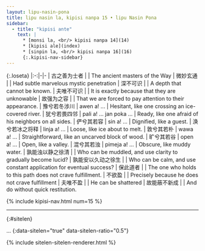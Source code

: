 ```yaml
---
layout: lipu-nasin-pona
title: lipu nasin la, kipisi nanpa 15 • lipu Nasin Pona
sidebar:
  - title: "kipisi ante"
    text: |
      * [monsi la, <br/> kipisi nanpa 14](14)
      * [kipisi ale](index)
      * [sinpin la, <br/> kipisi nanpa 16](16)
      {:.kipisi-nav-sidebar}
---
```


{:.loseta}
|:-:|-|-
| 古之善为士者       |  | The ancient masters of the Way
| 微妙玄通           |  | Had subtle marvelous mystic penetration
| 深不可识           |  | A depth that cannot be known.
| 夫唯不可识         |  | It is exactly because that they are unknowable
| 故强为之容         |  | That we are forced to pay attention to their appearance.
| 豫兮若冬涉川       | awen a! ...  | Hesitant, like one crossing an ice-covered river.
| 犹兮若畏四邻       | pali a! ... jan poka ... | Ready, like one afraid of his neighbors on all sides.
| 俨兮其若容         | sin a! ... | Dignified, like a guest.
| 涣兮若冰之将释     | linja a! ... | Loose, like ice about to melt.
| 敦兮其若朴         | wawa a! ... | Straightforward, like an uncarved block of wood.
| 旷兮其若谷         | open a! ... | Open, like a valley.
| 混兮其若浊         | pimeja a! ... | Obscure, like muddy water.
| 孰能浊以静之徐清   |  | Who can be muddled, and use clarity to gradually become lucid?
| 孰能安以久动之徐生 |  | Who can be calm, and use constant application for eventual success?
| 保此道者           |  | The one who holds to this path does not crave fulfillment.
| 不欲盈             |  | Precisely because he does not crave fulfillment
| 夫唯不盈           |  | He can be shattered
| 故能蔽不新成       |  | And do without quick restitution.

{% include kipisi-nav.html num=15 %}

-------
{:#sitelen}

...
{:data-sitelen="true" data-sitelen-ratio="0.5"}

{% include sitelen-sitelen-renderer.html %}
